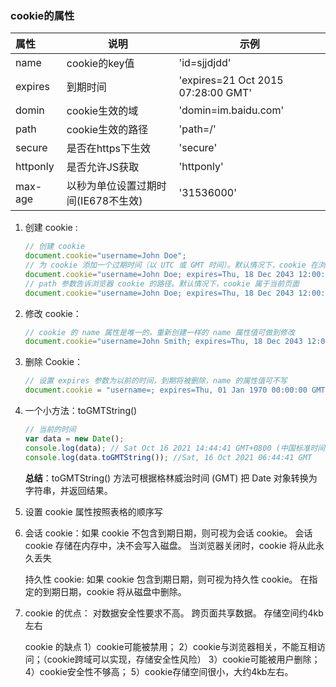 ### cookie的属性

| 属性     | 说明                                | 示例                               |
| :------- | ----------------------------------- | ---------------------------------- |
| name     | cookie的key值                       | 'id=sjjdjdd'                       |
| expires  | 到期时间                            | 'expires=21 Oct 2015 07:28:00 GMT' |
| domin    | cookie生效的域                      | 'domin=im.baidu.com'               |
| path     | cookie生效的路径                    | 'path=/'                           |
| secure   | 是否在https下生效                   | 'secure'                           |
| httponly | 是否允许JS获取                      | 'httponly'                         |
| max-age  | 以秒为单位设置过期时间(IE678不生效) | '31536000'                         |

1. 创建 cookie :  

   ```javascript
   // 创建 cookie
   document.cookie="username=John Doe";
   // 为 cookie 添加一个过期时间（以 UTC 或 GMT 时间）。默认情况下，cookie 在浏览器关闭时删除
   document.cookie="username=John Doe; expires=Thu, 18 Dec 2043 12:00:00 GMT";
   // path 参数告诉浏览器 cookie 的路径。默认情况下，cookie 属于当前页面
   document.cookie="username=John Doe; expires=Thu, 18 Dec 2043 12:00:00 GMT; path=/";
   ```

   

2. 修改 cookie：

   ```javascript
   // cookie 的 name 属性是唯一的，重新创建一样的 name 属性值可做到修改
   document.cookie="username=John Smith; expires=Thu, 18 Dec 2043 12:00:00 GMT; path=/";
   ```

   

3. 删除 Cookie： 

   ```javascript
   // 设置 expires 参数为以前的时间，到期将被删除，name 的属性值可不写
   document.cookie = "username=; expires=Thu, 01 Jan 1970 00:00:00 GMT";
   ```

4. 一个小方法：toGMTString()

   ```javascript
   // 当前的时间
   var data = new Date();
   console.log(data); // Sat Oct 16 2021 14:44:41 GMT+0800 (中国标准时间)
   console.log(data.toGMTString()); //Sat, 16 Oct 2021 06:44:41 GMT
   ```

   **总结**：toGMTString() 方法可根据格林威治时间 (GMT) 把 Date 对象转换为字符串，并返回结果。

5. 设置 cookie 属性按照表格的顺序写

6. 会话 cookie：如果 cookie 不包含到期日期，则可视为会话 cookie。 会话 cookie 存储在内存中，决不会写入磁盘。 当浏览器关闭时，cookie 将从此永久丢失

   持久性 cookie: 如果 cookie 包含到期日期，则可视为持久性 cookie。 在指定的到期日期，cookie 将从磁盘中删除。

7. cookie 的优点：
   对数据安全性要求不高。
   跨页面共享数据。
   存储空间约4kb左右

   cookie 的缺点
   1）cookie可能被禁用；
   2）cookie与浏览器相关，不能互相访问；（cookie跨域可以实现，存储安全性风险）
   3）cookie可能被用户删除；
   4）cookie安全性不够高；
   5）cookie存储空间很小，大约4kb左右。